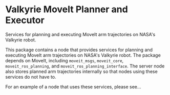 # Valkyrie MoveIt Planner and Executor
Services for planning and executing MoveIt arm trajectories on NASA's Valkyrie robot.

This package contains a node that provides services for planning and executing MoveIt arm trajectories on NASA's Valkyrie robot.  The package depends on MoveIt, including `moveit_msgs`, `moveit_core`, `moveit_ros_planning`, and `moveit_ros_planning_interface`.  The server node also stores planned arm trajectories internally so that nodes using these services do not have to.

For an example of a node that uses these services, please see...
